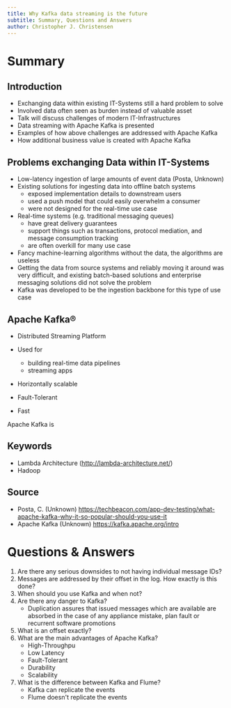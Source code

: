```yaml
---
title: Why Kafka data streaming is the future
subtitle: Summary, Questions and Answers
author: Christopher J. Christensen
---
```




# Summary



## Introduction

* Exchanging data within existing IT-Systems still a hard problem to solve
* Involved data often seen as burden instead of valuable asset
* Talk will discuss challenges of modern IT-Infrastructures
* Data streaming with Apache Kafka is presented
* Examples of how above challenges are addressed with Apache Kafka
* How additional business value is created with Apache Kafka



## Problems exchanging Data within IT-Systems

* Low-latency ingestion of large amounts of event data (Posta, Unknown)
* Existing solutions for ingesting data into offline batch systems 
  * exposed implementation details to downstream users
  * used a push model that could easily overwhelm a consumer
  * were not designed for the real-time use case
* Real-time systems (e.g. traditional messaging queues) 
  * have great delivery guarantees
  * support things such as transactions, protocol mediation, and message consumption tracking
  * are often overkill for many use case
* Fancy machine-learning algorithms without the data, the algorithms are useless
* Getting the data from source systems and reliably moving it around was very difficult, and existing batch-based solutions and enterprise messaging solutions did not solve the problem
* Kafka was developed to be the ingestion backbone for this type of use case



## Apache Kafka®

* Distributed Streaming Platform

* Used for
  * building real-time data pipelines
  * streaming apps
* Horizontally scalable
* Fault-Tolerant
* Fast



Apache Kafka is



## Keywords

- Lambda Architecture (http://lambda-architecture.net/)
- Hadoop



## Source

* Posta, C. (Unknown) https://techbeacon.com/app-dev-testing/what-apache-kafka-why-it-so-popular-should-you-use-it
* Apache Kafka (Unknown) https://kafka.apache.org/intro



# Questions & Answers

1. Are there any serious downsides to not having individual message IDs?
2. Messages are addressed by their offset in the log. How exactly is this done?
3. When should you use Kafka and when not?
4. Are there any danger to Kafka?
   * Duplication assures that issued messages which are available are absorbed in the case of any appliance mistake, plan fault or recurrent software promotions
5. What is an offset exactly?
6. What are the main advantages of Apache Kafka?
   * High-Throughpu
   * Low Latency
   * Fault-Tolerant
   * Durability
   * Scalability
7. What is the difference between Kafka and Flume?
   * Kafka can replicate the events
   * Flume doesn't replicate the events